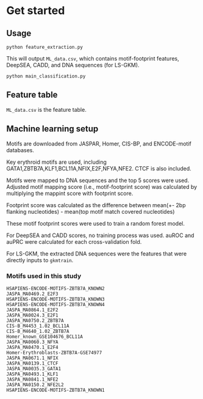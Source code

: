 # Get started

## Usage

`python feature_extraction.py`

This will output `ML_data.csv`, which contains motif-footprint features, DeepSEA, CADD, and DNA sequences (for LS-GKM).

`python main_classification.py`

## Feature table

`ML_data.csv` is the feature table.

## Machine learning setup

Motifs are downloaded from JASPAR, Homer, CIS-BP, and ENCODE-motif databases.

Key erythroid motifs are used, including GATA1,ZBTB7A,KLF1,BCL11A,NFIX,E2F,NFYA,NFE2. CTCF is also included.

Motifs were mapped to DNA sequences and the top 5 scores were used. Adjusted motif mapping score (i.e., motif-footprint score) was calculated by multiplying the mappint score with footprint score.

Footprint score was calculated as the difference between mean(+- 2bp flanking nucleotides) - mean(top motif match covered nucleotides) 

These motif footprint scores were used to train a random forest model.

For DeepSEA and CADD scores, no training process was used. auROC and auPRC were calculated for each cross-validation fold.

For LS-GKM, the extracted DNA sequences were the features that were directly inputs to `gkmtrain`.





















### Motifs used in this study

```
HSAPIENS-ENCODE-MOTIFS-ZBTB7A_KNOWN2
JASPA_MA0469.2_E2F3
HSAPIENS-ENCODE-MOTIFS-ZBTB7A_KNOWN3
HSAPIENS-ENCODE-MOTIFS-ZBTB7A_KNOWN4
JASPA_MA0864.1_E2F2
JASPA_MA0024.3_E2F1
JASPA_MA0750.2_ZBTB7A
CIS-B_M4453_1.02_BCL11A
CIS-B_M4640_1.02_ZBTB7A
Homer_known_GSE104676_BCL11A
JASPA_MA0060.3_NFYA
JASPA_MA0470.1_E2F4
Homer-Erythroblasts-ZBTB7A-GSE74977
JASPA_MA0671.1_NFIX
JASPA_MA0139.1_CTCF
JASPA_MA0035.3_GATA1
JASPA_MA0493.1_KLF1
JASPA_MA0841.1_NFE2
JASPA_MA0150.2_NFE2L2
HSAPIENS-ENCODE-MOTIFS-ZBTB7A_KNOWN1
```




